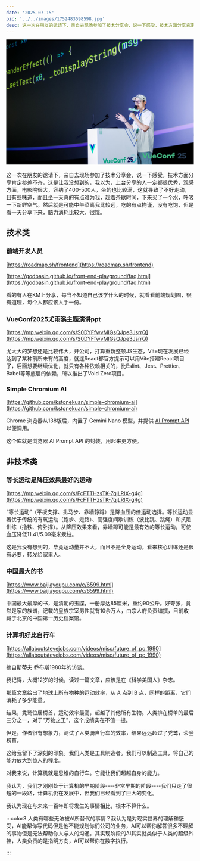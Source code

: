 ```yaml
---
date: '2025-07-15'
pic: '../../images/1752483598598.jpg'
desc: 这一次在朋友的邀请下，亲自去现场参加了技术分享会，说一下感受，技术方面分享肯定参差不齐，这是让我没想到的，我以为，上台分享的人一定都很优秀，观感方面，电影院很大，容纳了400-500人，坐的也比较满，这就导致了不好走动，且有些味道，而且坐一天真的有点难为我，趁着茶歇时间，下来买了一个水，呼吸一下新鲜空气。然后就是可能中午菜离我比较远，吃的有点拘谨，没有吃饱，但是看一天分享下来，脑力消耗比较大，很饿。
---
```




![../../images/1752483598598.jpg](../../images/1752483598598.jpg)

这一次在朋友的邀请下，亲自去现场参加了技术分享会，说一下感受，技术方面分享肯定参差不齐，这是让我没想到的，我以为，上台分享的人一定都很优秀，观感方面，电影院很大，容纳了400-500人，坐的也比较满，这就导致了不好走动，且有些味道，而且坐一天真的有点难为我，趁着茶歇时间，下来买了一个水，呼吸一下新鲜空气。然后就是可能中午菜离我比较远，吃的有点拘谨，没有吃饱，但是看一天分享下来，脑力消耗比较大，很饿。

## 技术类


### 前端开发人员
[https://roadmap.sh/frontend](https://roadmap.sh/frontend)

[https://godbasin.github.io/front-end-playground/faq.html](https://godbasin.github.io/front-end-playground/faq.html)

看的有人在KM上分享，每当不知道自己该学什么的时候，就看看前端规划图，很有道理，每个人都应该人手一份。



### VueConf2025尤雨溪主题演讲ppt
[https://mp.weixin.qq.com/s/S0DYFfwvMIGsQJpe3JsrrQ](https://mp.weixin.qq.com/s/S0DYFfwvMIGsQJpe3JsrrQ)

尤大大的梦想还是比较伟大，开公司，打算重新整顿JS生态，Vite现在发展已经达到了某种前所未有的高度，就连React都官方提示可以用Vite搭建React项目了，后面想要继续优化，就只有各种依赖相关的，比Eslint、Jest、Prettier、Babel等等底层的依赖，所以推出了Void Zero项目。



### Simple Chromium AI
[https://github.com/kstonekuan/simple-chromium-ai](https://github.com/kstonekuan/simple-chromium-ai)



Chrome 浏览器从138版后，内置了 Gemini Nano 模型，并提供 [AI Prompt API](https://developer.chrome.com/docs/ai/prompt-api?hl=zh-cn) 以便调用。

这个库就是浏览器 AI Prompt API 的封装，用起来更方便。

## 非技术类


### 等长运动是降压效果最好的运动
[https://mp.weixin.qq.com/s/FcFTTHzsTK-7qjLRlX-g4g](https://mp.weixin.qq.com/s/FcFTTHzsTK-7qjLRlX-g4g)



“等长运动”（平板支撑、扎马步、靠墙静蹲）是降血压的佳运动选择。等长运动显著优于传统的有氧运动（跑步、走路）、高强度间歇训练（波比跳、跳绳）和抗阻训练（撸铁、俯卧撑）。从降压效果来看，靠墙蹲可能是最有效的等长运动，可使血压降低11.41/5.09毫米汞柱。



这是我没有想到的，毕竟运动量并不大，而且不是全身运动。看来核心训练还是很有必要，转发给家里人。



### 中国最大的书
[https://www.baijiayoupu.com/c/6599.html](https://www.baijiayoupu.com/c/6599.html)

中国最大最厚的书，是清朝的玉牒，一册厚达85厘米，重约90公斤。好夸张，竟然是家的族谱，记载的皇族宗室男性就有10余万人，由宗人府负责编撰，目前收藏于北京的中国第一历史档案馆。



### 计算机好比自行车
[https://allaboutstevejobs.com/videos/misc/future_of_pc_1990](https://allaboutstevejobs.com/videos/misc/future_of_pc_1990)

摘自斯蒂夫·乔布斯1980年的访谈。

我记得，大概12岁的时候，读过一篇文章，应该是在《科学美国人》杂志。

那篇文章给出了地球上所有物种的运动效率，从 A 点到 B 点，同样的距离，它们消耗了多少能量。

结果，秃鹫位居榜首，运动效率最高，超越了其他所有生物。人类排在榜单的最后三分之一，对于"万物之王"，这个成绩实在不值一提。

但是，作者很有想象力，测试了人类骑自行车的效率，结果远远超过了秃鹫，荣登榜首。

这给我留下了深刻的印象。我们人类是工具制造者。我们可以制造工具，将自己的能力放大到惊人的程度。

对我来说，计算机就是思维的自行车。它能让我们超越自身的能力。

我认为，我们才刚刚处于计算机的早期阶段----非常早期的阶段----我们只走了很短的一段路，计算机仍在发展中，但我们已经看到了巨大的变化。

我认为现在与未来一百年即将发生的事情相比，根本不算什么。





:::color3
人类有哪些无法被AI所替代的事情？我认为是对现实世界的理解和感受，AI能帮你写代码但是他不能规划你们公司的业务，AI可以帮你解答很多不理解的事物但是无法帮助你人与人的沟通。其实现阶段的AI其实就类似于人类的超级外挂，人类负责的是指明方向，AI可以帮你在数字执行。

:::

